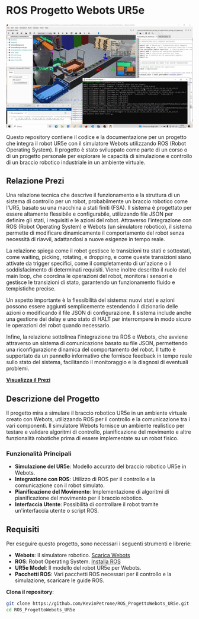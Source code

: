 # ROS Progetto Webots UR5e

![UR5e in Webots](https://github.com/KevinPetrone/ROS_ProgettoWebots_UR5e/blob/main/images/project.jpg)

Questo repository contiene il codice e la documentazione per un progetto che integra il robot UR5e con il simulatore Webots utilizzando ROS (Robot Operating System). Il progetto è stato sviluppato come parte di un corso o di un progetto personale per esplorare le capacità di simulazione e controllo di un braccio robotico industriale in un ambiente virtuale.

## Relazione Prezi
Una relazione tecnica che descrive il funzionamento e la struttura di un sistema di controllo per un robot, probabilmente un braccio robotico come l'UR5, basato su una macchina a stati finiti (FSA). Il sistema è progettato per essere altamente flessibile e configurabile, utilizzando file JSON per definire gli stati, i requisiti e le azioni del robot. Attraverso l'integrazione con ROS (Robot Operating System) e Webots (un simulatore robotico), il sistema permette di modificare dinamicamente il comportamento del robot senza necessità di riavvii, adattandosi a nuove esigenze in tempo reale.

La relazione spiega come il robot gestisce le transizioni tra stati e sottostati, come waiting, picking, rotating, e dropping, e come queste transizioni siano attivate da trigger specifici, come il completamento di un'azione o il soddisfacimento di determinati requisiti. Viene inoltre descritto il ruolo del main loop, che coordina le operazioni del robot, monitora i sensori e gestisce le transizioni di stato, garantendo un funzionamento fluido e tempistiche precise.

Un aspetto importante è la flessibilità del sistema: nuovi stati e azioni possono essere aggiunti semplicemente estendendo il dizionario delle azioni o modificando il file JSON di configurazione. Il sistema include anche una gestione dei delay e uno stato di HALT per interrompere in modo sicuro le operazioni del robot quando necessario.

Infine, la relazione sottolinea l'integrazione tra ROS e Webots, che avviene attraverso un sistema di comunicazione basato su file JSON, permettendo una riconfigurazione dinamica del comportamento del robot. Il tutto è supportato da un pannello informativo che fornisce feedback in tempo reale sullo stato del sistema, facilitando il monitoraggio e la diagnosi di eventuali problemi.

[**Visualizza il Prezi**](https://prezi.com/view/fzvbbkLgXX44PGaWyzf1) 

## Descrizione del Progetto

Il progetto mira a simulare il braccio robotico UR5e in un ambiente virtuale creato con Webots, utilizzando ROS per il controllo e la comunicazione tra i vari componenti. Il simulatore Webots fornisce un ambiente realistico per testare e validare algoritmi di controllo, pianificazione del movimento e altre funzionalità robotiche prima di essere implementate su un robot fisico.

### Funzionalità Principali

- **Simulazione del UR5e**: Modello accurato del braccio robotico UR5e in Webots.
- **Integrazione con ROS**: Utilizzo di ROS per il controllo e la comunicazione con il robot simulato.
- **Pianificazione del Movimento**: Implementazione di algoritmi di pianificazione del movimento per il braccio robotico.
- **Interfaccia Utente**: Possibilità di controllare il robot tramite un'interfaccia utente o script ROS.

## Requisiti

Per eseguire questo progetto, sono necessari i seguenti strumenti e librerie:

- **Webots**: Il simulatore robotico. [Scarica Webots](https://cyberbotics.com/)
- **ROS**: Robot Operating System. [Installa ROS](https://github.com/KevinPetrone/ROS_ProgettoWebots_UR5e/blob/main/Tutorial/Installazione_ROS_Noetic.pdf) 
- **UR5e Model**: Il modello del robot UR5e per Webots.
- **Pacchetti ROS**: Vari pacchetti ROS necessari per il controllo e la simulazione, scaricare le guide ROS.

**Clona il repository**:
   ```bash
   git clone https://github.com/KevinPetrone/ROS_ProgettoWebots_UR5e.git
   cd ROS_ProgettoWebots_UR5e

